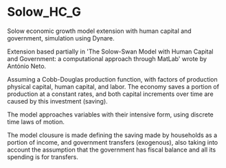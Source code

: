# Solow_HC_G
Solow economic growth model extension with human capital and government, simulation using Dynare. 

Extension based partially in 'The Solow-Swan Model with Human Capital and Government: a computational approach through MatLab'
wrote by António Neto.

Assuming a Cobb-Douglas production function, with factors of production physical capital, human capital, and labor. The economy
saves a portion of production at a constant rates, and both capital increments over time are caused by this investment (saving).

The model approaches variables with their intensive form, using discrete time laws of motion.

The model clousure is made defining the saving made by households as a portion of income, and government transfers (exogenous), 
also taking into account the assumption that the government has fiscal balance and all its spending is for transfers.

